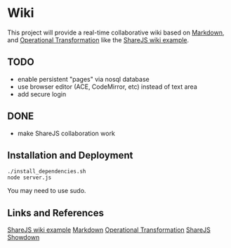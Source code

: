 # Wiki

This project will provide a real-time collaborative wiki based on [Markdown][],
and [Operational Transformation][] like the [ShareJS wiki example][].

## TODO

- enable persistent "pages" via nosql database
- use browser editor (ACE, CodeMirror, etc) instead of text area
- add secure login

## DONE

- make ShareJS collaboration work

## Installation and Deployment

    ./install_dependencies.sh
    node server.js

You may need to use sudo.

## Links and References

[ShareJS wiki example][]
[Markdown][]
[Operational Transformation][]
[ShareJS][]
[Showdown][]

[ShareJS wiki example]: http://sharejs.org/wiki/Main
[Markdown]: http://daringfireball.net/projects/markdown/syntax
[Operational Transformation]: http://en.wikipedia.org/wiki/Operational_transformation
[ShareJS]: http://sharejs.org
[Showdown]: https://github.com/coreyti/showdown

